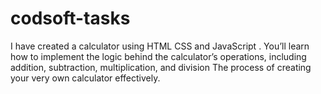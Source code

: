 # codsoft-tasks
I have created a calculator using HTML CSS and JavaScript . 
You’ll learn how to implement the logic behind the calculator’s operations, including addition, subtraction, multiplication, and division
The process of creating your very own calculator effectively.
